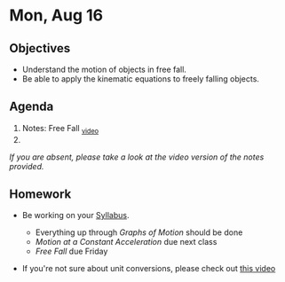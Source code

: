 Mon, Aug 16
=========  

Objectives
------------
- Understand the motion of objects in free fall.
- Be able to apply the kinematic equations to freely falling objects.

Agenda  
---------  

 1. Notes: Free Fall <sub>[video][ff]</sub>
 2. 
 
*If you are absent, please take a look at the video version of the notes provided.*

Homework
-------------  
- Be working on your [Syllabus](https://avon.schoology.com/course/5138386902/materials?f=469192557). 

	- Everything up through *Graphs of Motion* should be done
	- *Motion at a Constant Acceleration* due next class
	- *Free Fall* due Friday
- If you're not sure about unit conversions, please check out [this video](https://www.youtube.com/watch?v=wwtcSoBxv4w)

[ff]: https://youtu.be/F3kFhgoKRLI
<!--stackedit_data:
eyJoaXN0b3J5IjpbMjAxNDA1NTk5LC0xOTc3NjAwNjQ1LC0xND
YxNzIxNjQ3LC0xMjk2MTUxNTA4LC0xMTM5NzY1OTM2LDQ4NTUz
MTMyNywtMzgwMDMzOTksLTc4ODA2MjMsLTQ1MjcxOTEzNCwtOD
Q0Mzg2NSwtMTExMzU4ODcwLDE0NDI4NjY5NjUsLTk0MDMyMjk4
NiwtNzc4Mjg4MDI2LDU0NjMzMTgyMyw1NjE2MjI2OTgsLTIxMT
QwOTg4ODUsLTY4MDIyNzczOSwyMDM0NTE2NTMwLDEzNDgwMTIy
ODddfQ==
-->